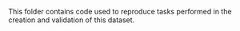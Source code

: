 This folder contains code used to reproduce tasks performed in the creation and validation of this dataset.